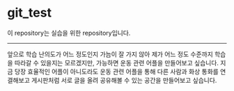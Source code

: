 # git_test

이 repository는 실습을 위한 repository입니다.
*********

앞으로 학습 난의도가 어느 정도인지 가늠이 잘 가지 않아 제가 어느 정도 수준까지 학습을 따라갈 수 있을지는 모르겠지만, 가능하면 운동 관련 어플을 만들어보고 싶습니다. 지금 당장 효율적인 어플이 아니도라도 운동 관련 어플을 통해 다른 사람과 화상 통화를 연결해보고 게시판처럼 서로 글을 올려 공유해볼 수 있는 공간을 만들어보고 싶습니다.

